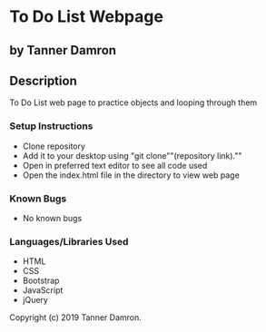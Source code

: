 # To Do List Webpage
## by Tanner Damron

## Description
To Do List web page to practice objects and looping through them

### Setup Instructions
* Clone repository
* Add it to your desktop using "git clone""(repository link).""
* Open in preferred text editor to see all code used
* Open the index.html file in the directory to view web page

### Known Bugs
* No known bugs

### Languages/Libraries Used
* HTML
* CSS
* Bootstrap
* JavaScript
* jQuery

Copyright (c) 2019 Tanner Damron.
